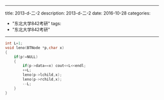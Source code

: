 
---
title: 2013-d-二-2
description: 2013-d-二-2
date: 2016-10-28
categories:
  - "东北大学842考研"
tags:
  - "东北大学842考研"

---


```cpp
int L=1;
void leno(BTNode *p,char x)
{
    if(p!=NULL)
    {
        if(p->data==x) cout<<L<<endl;
        ++L;
        leno(p->lchild,x);
        leno(p->rchild,x);
        --L;
    }
}
```

